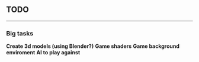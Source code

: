 ## TODO
----
### Big tasks
**Create 3d models (using Blender?)**
**Game shaders**
**Game background enviroment**
**AI to play against**


